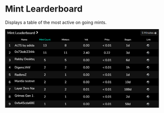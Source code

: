 # Mint Learderboard

Displays a table of the most active on going mints.

![MintLearderboard inf](image_home/MintLearderboard.png)